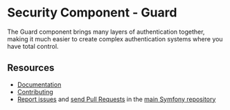 Security Component - Guard
==========================

The Guard component brings many layers of authentication together, making
it much easier to create complex authentication systems where you have
total control.

Resources
---------

  * [Documentation](https://symfony.com/doc/current/components/security.html)
  * [Contributing](https://symfony.com/doc/current/contributing/index.html)
  * [Report issues](https://github.com/symfony/symfony/issues) and
    [send Pull Requests](https://github.com/symfony/symfony/pulls)
    in the [main Symfony repository](https://github.com/symfony/symfony)
